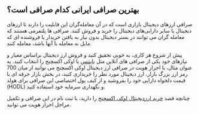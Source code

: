 

## بهترین صرافی ایرانی کدام صرافی است؟

صرافی ارزهای دیجیتال بازاری است که در آن معامله‌گران این قابلیت را دارند تا ارزهای دیجیتال یا سایر دارایی‌های دیجیتال را خرید و فروش کنند. صرافی ها پلتفرمی هستند که معامله گران می توانند در بستر دیجیتال بدون نیاز به یافتن خریدار یا فروشنده ای که مایل به معامله با آنها باشد، معامله کنند.

پیش از شروع هر کاری، به خوبی تحقیق کنید و فروش ارز دیجیتال براساس معیار و نیازهای خود یکی از صرافی های آنلاین مثل [بایننس](https://www.binance.com/en-GB) یا اوکی اکسچنج را انتخاب کنید. به عنوان مثال، با احراز هویت در صرافی ارز دیجیتال اوکی اکسچنج می توانید از میان 700 رمز ارز بزرگ بازار، ارز دیجیتال مورد نظر را خریداری کنید، در بخش بازار حرفه ای با قیمت دلخواه دارایی خود را بفروشید و از کیف پول اختصاصی این صرافی برای هولد (HODL) و نگهداری سرمایه خود استفاده کنید.

چنانچه قصد [خرید ارزدیجیتال اوکی اکسچنج](https://ok-ex.io/) را دارید، با ثبت نام در این صرافی و تکمیل مراحل احراز هویت می توانید.
